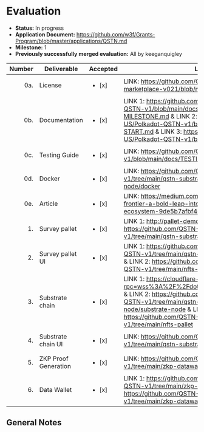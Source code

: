 # Evaluation

- **Status:** In progress
- **Application Document:** https://github.com/w3f/Grants-Program/blob/master/applications/QSTN.md
- **Milestone:** 1
- **Previously successfully merged evaluation:** All by keeganquigley

| Number | Deliverable | Accepted | Link | Notes 
| -----: | ----------- | ------------- | ------------- | ------------- |
| 0a. | License | <ul><li>[x] </li></ul> | LINK: https://github.com/QSTN-US/qstn-polkadot-marketplace-v021/blob/main/LICENSE |
| 0b. | Documentation	| <ul><li>[x] </li></ul> | LINK 1: https://github.com/QSTN-US/Polkadot-QSTN-v1/blob/main/docs/STEP-BY-STEP-MILESTONE.md & LINK 2: https://github.com/QSTN-US/Polkadot-QSTN-v1/blob/main/docs/QUICK-START.md	& LINK 3: https://github.com/QSTN-US/Polkadot-QSTN-v1/blob/main/README.md  | 
| 0c. | Testing Guide	| <ul><li>[x] </li></ul> | LINK: https://github.com/QSTN-US/Polkadot-QSTN-v1/blob/main/docs/TESTING-GUIDE.md 	| 
| 0d. | Docker | <ul><li>[x] </li></ul> |	LINK: https://github.com/QSTN-US/Polkadot-QSTN-v1/tree/main/qstn-substrate-node/substrate-node/docker	|
| 0e. | Article | <ul><li>[x] </li></ul> |	LINK: https://medium.com/@qstnus/qstns-next-frontier-a-bold-leap-into-the-polkadot-ecosystem-9de5b7afbf4e | 
| 1. | Survey pallet | <ul><li>[x] </li></ul> |	LINK 1: http://pallet-demo.qstnus.com/ & LINK 2: https://github.com/QSTN-US/Polkadot-QSTN-v1/tree/main/qstn-substrate-pallet/survey  |	
| 2. | Survey pallet UI| <ul><li>[x] </li></ul> |	LINK 1: https://github.com/QSTN-US/Polkadot-QSTN-v1/tree/main/qstn-substrate-node/front-end & LINK 2: https://github.com/QSTN-US/Polkadot-QSTN-v1/tree/main/nfts-pallet
| 3. | Substrate chain | <ul><li>[x] </li></ul> |	LINK 1:	https://cloudflare-ipfs.com/ipns/dotapps.io/?rpc=wss%3A%2F%2Fdotnode.qstnus.com#/explorer  & LINK 2: https://github.com/QSTN-US/Polkadot-QSTN-v1/tree/main/qstn-substrate-node/substrate-node & LINK 3: https://github.com/QSTN-US/Polkadot-QSTN-v1/tree/main/nfts-pallet |
| 4. | Substrate chain UI | <ul><li>[x] </li></ul> |	LINK: https://github.com/QSTN-US/Polkadot-QSTN-v1/tree/main/qstn-substrate-node/front-end 	|
| 5. | ZKP Proof Generation | <ul><li>[x] </li></ul> |	LINK: https://github.com/QSTN-US/Polkadot-QSTN-v1/tree/main/zkp-datawallet-api	|
| 6. | Data Wallet | <ul><li>[x] </li></ul> |	LINK 1: https://github.com/QSTN-US/Polkadot-QSTN-v1/tree/main/zkp-datawallet-api	& LINK 2: https://github.com/QSTN-US/Polkadot-QSTN-v1/tree/main/zkp-datawallet-api/BACKEND-ZKP |

## General Notes

